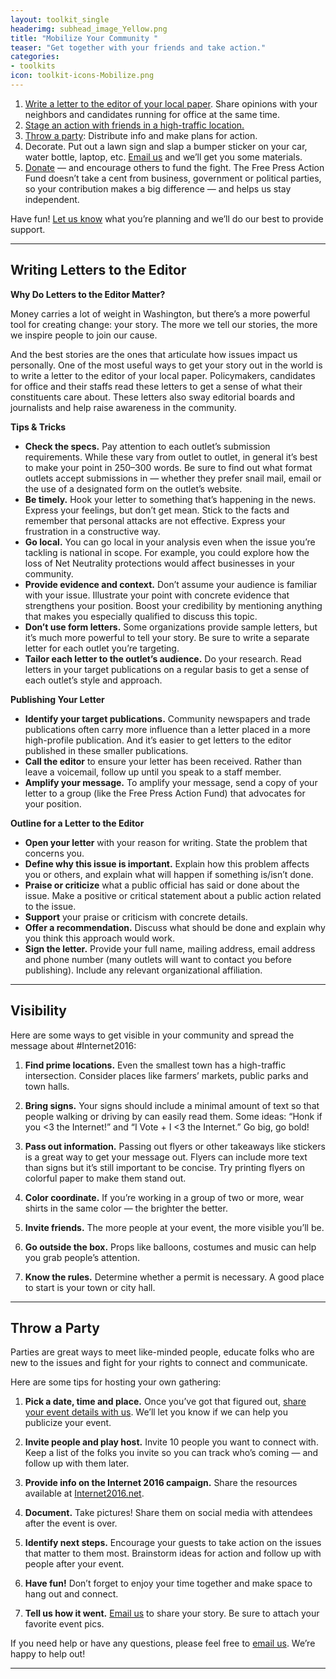```yaml
---
layout: toolkit_single
headerimg: subhead_image_Yellow.png
title: "Mobilize Your Community "
teaser: "Get together with your friends and take action."
categories:
- toolkits
icon: toolkit-icons-Mobilize.png
---
```

 1. <a href="#LTE">Write a letter to the editor of your local paper</a>. Share opinions with your neighbors and candidates running for office at the same time.
 1. <a href="#visibility">Stage an action with friends in a high-traffic location.</a>
 1. <a href="#party">Throw a party</a>: Distribute info and make plans for action.
 1. Decorate. Put out a lawn sign and slap a bumper sticker on your car, water bottle, laptop, etc. <a href="mailto:info@freepress.net?subject=Internet 2016 materials inquiry">Email us</a> and we’ll get you some materials.
 1. [Donate](https://act.freepress.net/donate/single/?source=internet2016) — and encourage others to fund the fight. The Free Press Action Fund doesn’t take a cent from business, government or political parties, so your contribution makes a big difference — and helps us stay independent.

Have fun! <a href="mailto:info@freepress.net?subject=Internet 2016 planning support">Let us know</a> what you’re planning and we’ll do our best to provide support.

***

## <a name="LTE"></a>Writing Letters to the Editor

**Why Do Letters to the Editor Matter?**

Money carries a lot of weight in Washington, but there’s a more powerful tool for creating change: your story. The more we tell our stories, the more we inspire people to join our cause.

And the best stories are the ones that articulate how issues impact us personally. One of the most useful ways to get your story out in the world is to write a letter to the editor of your local paper. Policymakers, candidates for office and their staffs read these letters to get a sense of what their constituents care about. These letters also sway editorial boards and journalists and help raise awareness in the community.

**Tips & Tricks**

* **Check the specs.** Pay attention to each outlet’s submission requirements. While these vary from outlet to outlet, in general it’s best to make your point in 250–300 words. Be sure to find out what format outlets accept submissions in — whether they prefer snail mail, email or the use of a designated form on the outlet’s website.
* **Be timely.** Hook your letter to something that’s happening in the news.
Express your feelings, but don’t get mean. Stick to the facts and remember that personal attacks are not effective. Express your frustration in a constructive way.
* **Go local.** You can go local in your analysis even when the issue you’re tackling is national in scope. For example, you could explore how the loss of Net Neutrality protections would affect businesses in your community.
* **Provide evidence and context.** Don’t assume your audience is familiar with your issue. Illustrate your point with concrete evidence that strengthens your position. Boost your credibility by mentioning anything that makes you especially qualified to discuss this topic.
* **Don’t use form letters.** Some organizations provide sample letters, but it’s much more powerful to tell your story. Be sure to write a separate letter for each outlet you’re targeting.
* **Tailor each letter to the outlet’s audience.** Do your research. Read letters in your target publications on a regular basis to get a sense of each outlet’s style and approach.

**Publishing Your Letter**

* **Identify your target publications.** Community newspapers and trade publications often carry more
influence than a letter placed in a more high-profile publication. And it’s easier to get letters to the editor published in these smaller publications.
* **Call the editor** to ensure your letter has been received. Rather than leave a voicemail, follow up until you speak to a staff member.
* **Amplify your message.** To amplify your message, send a copy of your letter to a group (like the Free Press Action Fund) that advocates for your position.

**Outline for a Letter to the Editor**

* **Open your letter** with your reason for writing. State the problem that concerns you.
* **Define why this issue is important.** Explain how this problem affects you or others, and explain what will happen if something is/isn’t done.
* **Praise or criticize** what a public official has said or done about the issue. Make a positive or critical statement about a public action related to the issue.
* **Support** your praise or criticism with concrete details.
* **Offer a recommendation.** Discuss what should be done and explain why you think this approach would work.
* **Sign the letter.** Provide your full name, mailing address, email address and phone number (many outlets will want to contact you before publishing). Include any relevant organizational affiliation.

***

## <a name="visibility"></a>Visibility

Here are some ways to get visible in your community and spread the message about #Internet2016:

 1. **Find prime locations.** Even the smallest town has a high-traffic intersection. Consider places like farmers’ markets, public parks and town halls.

 1. **Bring signs.** Your signs should include a minimal amount of text so that people walking or driving by can easily read them. Some ideas: “Honk if you <3 the Internet!” and “I Vote + I <3 the Internet.” Go big, go bold!

 1. **Pass out information.** Passing out flyers or other takeaways like stickers is a great way to get your message out. Flyers can include more text than signs but it’s still important to be concise. Try printing flyers on colorful paper to make them stand out.

 1. **Color coordinate.** If you’re working in a group of two or more, wear shirts in the same color — the brighter the better.

 1. **Invite friends.** The more people at your event, the more visible you’ll be.

 1. **Go outside the box.** Props like balloons, costumes and music can help you grab people’s attention.

 1. **Know the rules.** Determine whether a permit is necessary. A good place to start is your town or city hall.

***

## <a name="party"></a>Throw a Party

Parties are great ways to meet like-minded people, educate folks who are new to the issues and fight for your rights to connect and communicate.

Here are some tips for hosting your own gathering:

 1. **Pick a date, time and place.** Once you’ve got that figured out, <a href="info@freepress.net?subject=Internet 2016 event details">share your event details with us</a>. We’ll let you know if we can help you publicize your event.

 1. **Invite people and play host.** Invite 10 people you want to connect with. Keep a list of the folks you invite so you can track who’s coming — and follow up with them later.

 1. **Provide info on the Internet 2016 campaign.** Share the resources available at <a href="http://internet2016.net/">Internet2016.net</a>.

 1. **Document.** Take pictures! Share them on social media with attendees after the event is over.

 1. **Identify next steps.** Encourage your guests to take action on the issues that matter to them most. Brainstorm ideas for action and follow up with people after your event.

 1. **Have fun!** Don’t forget to enjoy your time together and make space to hang out and connect.

 1. **Tell us how it went.** <a href="info@freepress.net?subject=Internet 2016 event follow up">Email us</a> to share your story. Be sure to attach your favorite event pics.

If you need help or have any questions, please feel free to <a href="info@freepress.net?subject=Internet 2016 mobilize in your community inquiry">email us</a>. We’re happy to help out!

***
